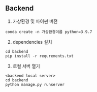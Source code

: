 

## Backend


1. 가상환경 및 파이썬 버전
```
conda create -n 가상환경이름 python=3.9.7  
```
2. dependencies 설치
```
cd backend
pip install -r requrements.txt
```
3. 로컬 서버 열기
```
<backend local server>
cd backend
python manage.py runserver
